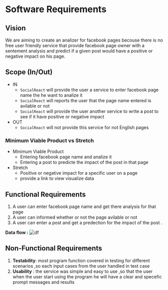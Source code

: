 # Software Requirements

## Vision

We are aiming to create an analizer for facebook pages becouse there is no free user friendly service that provide facebook page owner with a sentement analysis and predict if a given post would have a positive or negative impact on his page.

## Scope (In/Out)

+ IN
  - `SocialReact` will provide the user a service to enter facebook page name the he want to analize it
  - `SocialReact` will reports the user that the page name entered is avilable or not
  - `SocialReact` will provide the user another service to write a post to see if it have positive or negative impact
+ OUT
  - `SocialReact` will not provide this service for not English pages

### Minimum Viable Product vs Stretch

+ Minimum Viable Product
  - Entering facebook page name and analize it
  - Entering a post to predicte the impact of the post in that page
+ Stretch
  - Positive or negative impact for a specific user on a page
  - provide a link to view visualize data

## Functional Requirements

1. A user can enter facebook page name and get there analysis for that page
2. A user can informed whether or not the page avilable or not
3. A user can enter a post and get a predection for the impact of the post .

**Data flow :**
![df](https://media.discordapp.net/attachments/860864369586601999/906908043915198545/wf.JPG?width=984&height=670)

## Non-Functional Requirements

1. **Testability**: most program function covered in testing for different scenarios ,so each input cases from the user handled in test case
2. **Usability** : the service was simple and easy to use ,so that the user when the user start using the program he will have a clear and specefic prompt messages and results
